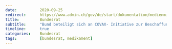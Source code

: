 ```yaml
---
date:          2020-09-25
redirect:      https://www.admin.ch/gov/de/start/dokumentation/medienmitteilungen.msg-id-80510.html
title:         Bundesrat
subtitle:      "Bund beteiligt sich an COVAX- Initiative zur Beschaffung von COVID-19-Impfstoffen"
timeline:      true
categories:    Bundesrat
tags:          [bundesrat, medikament]
---
```

